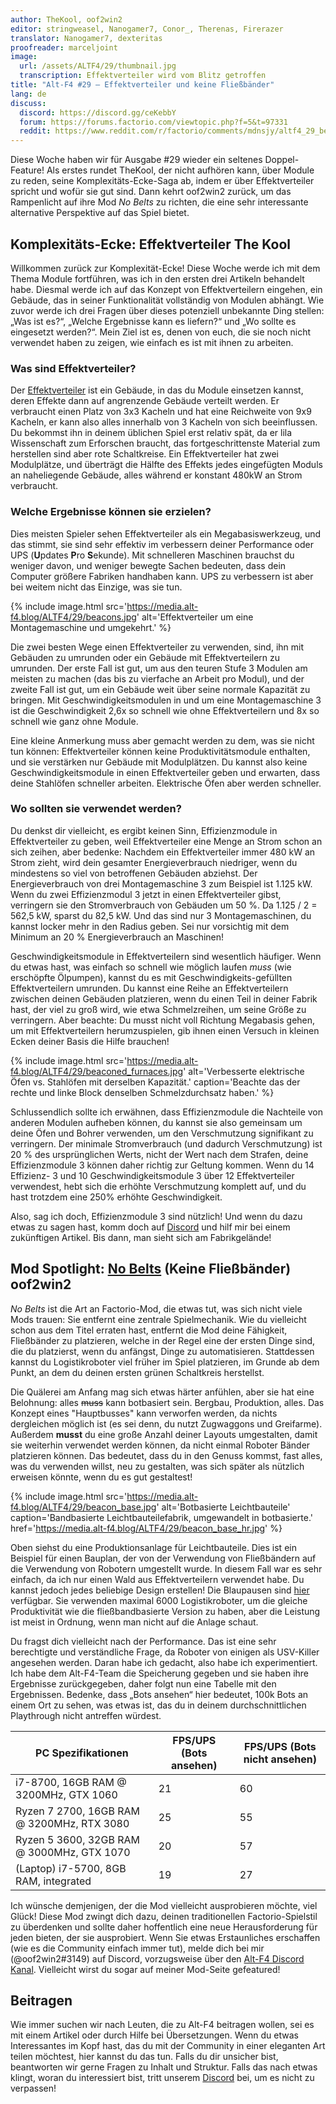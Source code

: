 ```yaml
---
author: TheKool, oof2win2
editor: stringweasel, Nanogamer7, Conor_, Therenas, Firerazer
translator: Nanogamer7, dexteritas
proofreader: marceljoint
image:
  url: /assets/ALTF4/29/thumbnail.jpg
  transcription: Effektverteiler wird vom Blitz getroffen
title: "Alt-F4 #29 – Effektverteiler und keine Fließbänder"
lang: de
discuss:
  discord: https://discord.gg/ceKebbY
  forum: https://forums.factorio.com/viewtopic.php?f=5&t=97331
  reddit: https://www.reddit.com/r/factorio/comments/mdnsjy/altf4_29_beacons_and_not_belts/
---
```


Diese Woche haben wir für Ausgabe #29 wieder ein seltenes Doppel-Feature! Als erstes rundet TheKool, der nicht aufhören kann, über Module zu reden, seine Komplexitäts-Ecke-Saga ab, indem er über Effektverteiler spricht und wofür sie gut sind. Dann kehrt oof2win2 zurück, um das Rampenlicht auf ihre Mod *No Belts* zu richten, die eine sehr interessante alternative Perspektive auf das Spiel bietet.

## Komplexitäts-Ecke: Effektverteiler <author>The Kool</author>

Willkommen zurück zur Komplexität-Ecke! Diese Woche werde ich mit dem Thema Module fortführen, was ich in den ersten drei Artikeln behandelt habe. Diesmal werde ich auf das Konzept von Effektverteilern eingehen, ein Gebäude, das in seiner Funktionalität vollständig von Modulen abhängt. Wie zuvor werde ich drei Fragen über dieses potenziell unbekannte Ding stellen: „Was ist es?“, „Welche Ergebnisse kann es liefern?“ und „Wo sollte es eingesetzt werden?“. Mein Ziel ist es, denen von euch, die sie noch nicht verwendet haben zu zeigen, wie einfach es ist mit ihnen zu arbeiten.

### Was sind Effektverteiler?

Der [Effektverteiler](https://wiki.factorio.com/Beacon/de) ist ein Gebäude, in das du Module einsetzen kannst, deren Effekte dann auf angrenzende Gebäude verteilt werden. Er verbraucht einen Platz von 3x3 Kacheln und hat eine Reichweite von 9x9 Kacheln, er kann also alles innerhalb von 3 Kacheln von sich beeinflussen. Du bekommst ihn in deinem üblichen Spiel erst relativ spät, da er lila Wissenschaft zum Erforschen braucht, das fortgeschrittenste Material zum herstellen sind aber rote Schaltkreise. Ein Effektverteiler hat zwei Modulplätze, und überträgt die Hälfte des Effekts jedes eingefügten Moduls an naheliegende Gebäude, alles während er konstant 480kW an Strom verbraucht.

### Welche Ergebnisse können sie erzielen?

Dies meisten Spieler sehen Effektverteiler als ein Megabasiswerkzeug, und das stimmt, sie sind sehr effektiv im verbessern deiner Performance oder UPS (**U**pdates **P**ro **S**ekunde). Mit schnelleren Maschinen brauchst du weniger davon, und weniger bewegte Sachen bedeuten, dass dein Computer größere Fabriken handhaben kann. UPS zu verbessern ist aber bei weitem nicht das Einzige, was sie tun.

{% include image.html src='https://media.alt-f4.blog/ALTF4/29/beacons.jpg' alt='Effektverteiler um eine Montagemaschine und umgekehrt.' %}

Die zwei besten Wege einen Effektverteiler zu verwenden, sind, ihn mit Gebäuden zu umrunden oder ein Gebäude mit Effektverteilern zu umrunden. Der erste Fall ist gut, um aus den teuren Stufe 3 Modulen am meisten zu machen (das bis zu vierfache an Arbeit pro Modul), und der zweite Fall ist gut, um ein Gebäude weit über seine normale Kapazität zu bringen. Mit Geschwindigkeitsmodulen in und um eine Montagemaschine 3 ist die Geschwindigkeit 2,6x so schnell wie ohne Effektverteilern und 8x so schnell wie ganz ohne Module.

Eine kleine Anmerkung muss aber gemacht werden zu dem, was sie nicht tun können: Effektverteiler können keine Produktivitätsmodule enthalten, und sie verstärken nur Gebäude mit Modulplätzen. Du kannst also keine Geschwindigkeitsmodule in einen Effektverteiler geben und erwarten, dass deine Stahlöfen schneller arbeiten. Elektrische Öfen aber werden schneller.

### Wo sollten sie verwendet werden?

Du denkst dir vielleicht, es ergibt keinen Sinn, Effizienzmodule in Effektverteiler zu geben, weil Effektverteiler eine Menge an Strom schon an sich zeihen, aber bedenke: Nachdem ein Effektverteiler immer 480 kW an Strom zieht, wird dein gesamter Energieverbrauch niedriger, wenn du mindestens so viel von betroffenen Gebäuden abziehst. Der Energieverbrauch von drei Montagemaschine 3 zum Beispiel ist 1.125 kW. Wenn du zwei Effizienzmodul 3 jetzt in einen Effektverteiler gibst, verringern sie den Stromverbrauch von Gebäuden um 50 %. Da 1.125 / 2 = 562,5 kW, sparst du 82,5 kW. Und das sind nur 3 Montagemaschinen, du kannst locker mehr in den Radius geben. Sei nur vorsichtig mit dem Minimum an 20 % Energieverbrauch an Maschinen!

Geschwindigkeitsmodule in Effektverteilern sind wesentlich häufiger. Wenn du etwas hast, was einfach so schnell wie möglich laufen *muss* (wie erschöpfte Ölpumpen), kannst du es mit Geschwindigkeits-gefüllten Effektverteilern umrunden. Du kannst eine Reihe an Effektverteilern zwischen deinen Gebäuden platzieren, wenn du einen Teil in deiner Fabrik hast, der viel zu groß wird, wie etwa Schmelzreihen, um seine Größe zu verringern. Aber beachte: Du musst nicht voll Richtung Megabasis gehen, um mit Effektverteilern herumzuspielen, gib ihnen einen Versuch in kleinen Ecken deiner Basis die Hilfe brauchen!

{% include image.html src='https://media.alt-f4.blog/ALTF4/29/beaconed_furnaces.jpg' alt='Verbesserte elektrische Öfen vs. Stahlöfen mit derselben Kapazität.' caption='Beachte das der rechte und linke Block denselben Schmelzdurchsatz haben.' %}

Schlussendlich sollte ich erwähnen, dass Effizienzmodule die Nachteile von anderen Modulen aufheben können, du kannst sie also gemeinsam um deine Öfen und Bohrer verwenden, um den Verschmutzung signifikant zu verringern. Der minimale Stromverbrauch (und dadurch Verschmutzung) ist 20 % des ursprünglichen Werts, nicht der Wert nach dem Strafen, deine Effizienzmodule 3 können daher richtig zur Geltung kommen. Wenn du 14 Effizienz- 3 und 10 Geschwindigkeitsmodule 3 über 12 Effektverteiler verwendest, hebt sich die erhöhte Verschmutzung komplett auf, und du hast trotzdem eine 250% erhöhte Geschwindigkeit.

Also, sag ich doch, Effizienzmodule 3 sind nützlich! Und wenn du dazu etwas zu sagen hast, komm doch auf [Discord](https://discord.gg/AsXAwyV) und hilf mir bei einem zukünftigen Artikel. Bis dann, man sieht sich am Fabrikgelände!

## Mod Spotlight: [No Belts](https://mods.factorio.com/mod/no-belts) (Keine Fließbänder) <author>oof2win2</author>

*No Belts* ist die Art an Factorio-Mod, die etwas tut, was sich nicht viele Mods trauen: Sie entfernt eine zentrale Spielmechanik. Wie du vielleicht schon aus dem Titel erraten hast, entfernt die Mod deine Fähigkeit, Fließbänder zu platzieren, welche in der Regel eine der ersten Dinge sind, die du platzierst, wenn du anfängst, Dinge zu automatisieren. Stattdessen kannst du Logistikroboter viel früher im Spiel platzieren, im Grunde ab dem Punkt, an dem du deinen ersten grünen Schaltkreis herstellst.

Die Quälerei am Anfang mag sich etwas härter anfühlen, aber sie hat eine Belohnung: alles ~~muss~~ kann botbasiert sein. Bergbau, Produktion, alles. Das Konzept eines "Hauptbusses" kann verworfen werden, da nichts dergleichen möglich ist (es sei denn, du nutzt Zugwaggons und Greifarme). Außerdem **musst** du eine große Anzahl deiner Layouts umgestalten, damit sie weiterhin verwendet werden können, da nicht einmal Roboter Bänder platzieren können. Das bedeutet, dass du in den Genuss kommst, fast alles, was du verwenden willst, neu zu gestalten, was sich später als nützlich erweisen könnte, wenn du es gut gestaltest!

{% include image.html src='https://media.alt-f4.blog/ALTF4/29/beacon_base.jpg' alt='Botbasierte Leichtbauteile' caption='Bandbasierte Leichtbauteilefabrik, umgewandelt in botbasierte.' href='https://media.alt-f4.blog/ALTF4/29/beacon_base_hr.jpg' %}

Oben siehst du eine Produktionsanlage für Leichtbauteile. Dies ist ein Beispiel für einen Bauplan, der von der Verwendung von Fließbändern auf die Verwendung von Robotern umgestellt wurde. In diesem Fall war es sehr einfach, da ich nur einen Wald aus Effektverteilern verwendet habe. Du kannst jedoch jedes beliebige Design erstellen! Die Blaupausen sind [hier](https://media.alt-f4.blog/ALTF4/29/blueprint.txt) verfügbar. Sie verwenden maximal 6000 Logistikroboter, um die gleiche Produktivität wie die fließbandbasierte Version zu haben, aber die Leistung ist meist in Ordnung, wenn man nicht auf die Anlage schaut.

Du fragst dich vielleicht nach der Performance. Das ist eine sehr berechtigte und verständliche Frage, da Roboter von einigen als USV-Killer angesehen werden. Daran habe ich gedacht, also habe ich experimentiert. Ich habe dem Alt-F4-Team die Speicherung gegeben und sie haben ihre Ergebnisse zurückgegeben, daher folgt nun eine Tabelle mit den Ergebnissen. Bedenke, dass „Bots ansehen“ hier bedeutet, 100k Bots an einem Ort zu sehen, was etwas ist, das du in deinem durchschnittlichen Playthrough nicht antreffen würdest.

| PC Spezifikationen                         | FPS/UPS (Bots ansehen) | FPS/UPS (Bots nicht ansehen) |
| ------------------------------------------ | ---------------------- | ---------------------------- |
| i7-8700, 16GB RAM @ 3200MHz, GTX 1060      | 21                     | 60                           |
| Ryzen 7 2700, 16GB RAM @ 3200MHz, RTX 3080 | 25                     | 55                           |
| Ryzen 5 3600, 32GB RAM @ 3000MHz, GTX 1070 | 20                     | 57                           |
| (Laptop) i7-5700, 8GB RAM, integrated      | 19                     | 27                           |

Ich wünsche demjenigen, der die Mod vielleicht ausprobieren möchte, viel Glück! Diese Mod zwingt dich dazu, deinen traditionellen Factorio-Spielstil zu überdenken und sollte daher hoffentlich eine neue Herausforderung für jeden bieten, der sie ausprobiert. Wenn Sie etwas Erstaunliches erschaffen (wie es die Community einfach immer tut), melde dich bei mir (@oof2win2#3149) auf Discord, vorzugsweise über den [Alt-F4 Discord Kanal](https://discord.gg/ceKebbY). Vielleicht wirst du sogar auf meiner Mod-Seite gefeatured!

## Beitragen

Wie immer suchen wir nach Leuten, die zu Alt-F4 beitragen wollen, sei es mit einem Artikel oder durch Hilfe bei Übersetzungen. Wenn du etwas Interessantes im Kopf hast, das du mit der Community in einer eleganten Art teilen möchtest, hier kannst du das tun. Falls du dir unsicher bist, beantworten wir gerne Fragen zu Inhalt und Struktur. Falls das nach  etwas klingt, woran du interessiert bist, tritt unserem [Discord](https://discord.gg/nxnCFkb) bei, um es nicht zu verpassen!